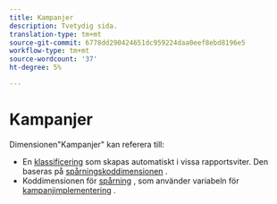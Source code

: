 ```yaml
---
title: Kampanjer
description: Tvetydig sida.
translation-type: tm+mt
source-git-commit: 6778dd290424651dc959224daa0eef8ebd8196e5
workflow-type: tm+mt
source-wordcount: '37'
ht-degree: 5%

---
```



# Kampanjer

Dimensionen&quot;Kampanjer&quot; kan referera till:

* En [klassificering](../classifications/c-classifications.md) som skapas automatiskt i vissa rapportsviter. Den baseras på [spårningskoddimensionen](tracking-code.md) .
* Koddimensionen för [spårning](tracking-code.md) , som använder variabeln för [kampanjimplementering](/help/implement/vars/page-vars/campaign.md) .

